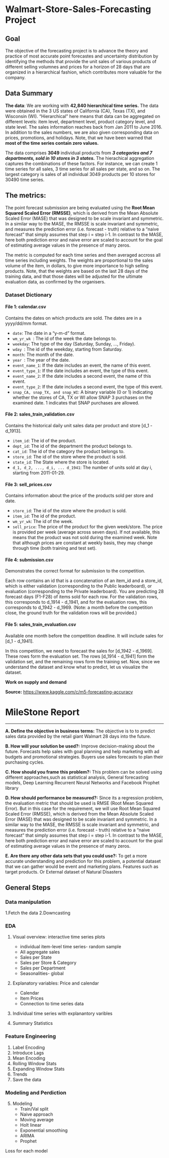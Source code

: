 # Walmart-Store-Sales-Forecasting Project

## Goal
The objective of the forecasting project is to advance the theory and practice of most accurate point forecastes and uncertainty distribution by identifying the methods that provide the unit sales of various products of different selling volumnes and prices for a horizon of 28 days that are organized in a hierarchical fashion, which contributes more valuable for the company.

## Data Summary


**The data**: We are working with **42,840 hierarchical time series.** The data were obtained in the 3 US states of California (CA), Texas (TX), and Wisconsin (WI). “Hierarchical” here means that data can be aggregated on different levels: item level, department level, product category level, and state level. The sales information reaches back from Jan 2011 to June 2016. In addition to the sales numbers, we are also given corresponding data on prices, promotions, and holidays. Note, that we have been warned that **most of the time series contain zero values.**

The data comprises **3049** individual products from ***3 categories and 7 departments, sold in 10 stores in 3 states.*** The hierachical aggregation captures the combinations of these factors. For instance, we can create 1 time series for all sales, 3 time series for all sales per state, and so on. The largest category is sales of all individual 3049 products per 10 stores for 30490 time series.

## The metrics:

The point forecast submission are being evaluated using the **Root Mean Squared Scaled Error (RMSSE)**, which is derived from the Mean Absolute Scaled Error (MASE) that was designed to be scale invariant and symmetric. In a similar way to the MASE, the RMSSE is scale invariant and symmetric, and measures the prediction error (i.e. forecast - truth) relative to a “naive forecast” that simply assumes that step i = step i-1. In contrast to the MASE, here both prediction error and naive error are scaled to account for the goal of estimating average values in the presence of many zeros.

The metric is computed for each time series and then averaged accross all time series including weights. The weights are proportional to the sales volume of the item, in dollars, to give more importance to high selling products. Note, that the weights are based on the last 28 days of the training data, and that those dates will be adjusted for the ultimate evaluation data, as confirmed by the organisers.

### Dataset Dictionary
#### File 1: calendar.csv
Contains the dates on which products are sold. The dates are in a yyyy/dd/mm format.

  - `date`: The date in a “y-m-d” format.  
  - `wm_yr_wk `: The id of the week the date belongs to.  
  - `weekday`: The type of the day (Saturday, Sunday, ..., Friday).  
  - `wday `: The id of the weekday, starting from Saturday.  
  - `month`: The month of the date.  
  - `year `: The year of the date.  
  - `event_name_1`: If the date includes an event, the name of this event.
  - `event_type_1`: If the date includes an event, the type of this event.
  - `event_name_2`: If the date includes a second event, the name of this event.
  - `event_type_2`: If the date includes a second event, the type of this event.
  - `snap_CA, snap_TX, and snap_WI`: A binary variable (0 or 1) indicating whether the stores of CA, TX or WI allow SNAP 3 purchases on the examined date. 1 indicates that SNAP purchases are allowed.

#### File 2: sales_train_validation.csv
Contains the historical daily unit sales data per product and store [d_1 - d_1913].

  - `item_id`: The id of the product.
  - `dept_id`: The id of the department the product belongs to.
  - `cat_id`: The id of the category the product belongs to.
  - `store_id`: The id of the store where the product is sold.
  - `state_id`: The State where the store is located.
  - `d_1, d_2, ..., d_i, ... d_1941`: The number of units sold at day i, starting from 2011-01-29.


#### File 3: sell_prices.csv
Contains information about the price of the products sold per store and date.

  - `store_id`: The id of the store where the product is sold.
  - `item_id`: The id of the product.
  - `wm_yr_wk`: The id of the week.
  - `sell_price`: The price of the product for the given week/store. The price is provided per week (average across seven days). If not available, this means that the product was not sold during the examined week. Note that although prices are constant at weekly basis, they may change through time (both training and test set).

#### File 4: submission.csv
Demonstrates the correct format for submission to the competition.

Each row contains an id that is a concatenation of an item_id and a store_id, which is either validation (corresponding to the Public leaderboard), or evaluation (corresponding to the Private leaderboard). You are predicting 28 forecast days (F1-F28) of items sold for each row. For the validation rows, this corresponds to d_1914 - d_1941, and for the evaluation rows, this corresponds to d_1942 - d_1969. (Note: a month before the competition close, the ground truth for the validation rows will be provided.)

#### File 5: sales_train_evaluation.csv
Available one month before the competition deadline. It will include sales for [d_1 - d_1941].


In this competition, we need to forecast the sales for [d_1942 - d_1969]. These rows form the evaluation set. The rows [d_1914 - d_1941] form the validation set, and the remaining rows form the training set. Now, since we understand the dataset and know what to predict, let us visualize the dataset.

**Work on supply and demand**

**Source:** https://www.kaggle.com/c/m5-forecasting-accuracy



# MileStone Report 
***

**A. Define the objective in business terms:** The objective is to  to predict sales data provided by the retail giant Walmart 28 days into the future. 

**B. How will your solution be used?:** Improve decision-making about the future. Forecasts help sales with goal planning and help marketing with ad budgets and promotional strategies. Buyers use sales forecasts to plan their purchasing cycles. 

**C. How should you frame this problem?:** This problem can be solved using different approaches,such as statistical analysis, General forecasting models, Deep Learning Recurrent Neural Networks and Facebook Prophet library

**D. How should performance be measured?:** Since its a regression problem, the evaluation metric that should be used is RMSE (Root Mean Squared Error). But in this case for the requirement, we will use Root Mean Squared Scaled Error (RMSSE), which is derived from the Mean Absolute Scaled Error (MASE) that was designed to be scale invariant and symmetric. In a similar way to the MASE, the RMSSE is scale invariant and symmetric, and measures the prediction error (i.e. forecast - truth) relative to a “naive forecast” that simply assumes that step i = step i-1. In contrast to the MASE, here both prediction error and naive error are scaled to account for the goal of estimating average values in the presence of many zeros.

**E. Are there any other data sets that you could use?:** To get a more accurate understanding and prediction for this problem, a potential dataset that we can gather would be event and marketing plans. Features such as target products. Or External dataset of Natural Disasters


## General Steps

### Data manipulation

   1.Fetch the data
   2.Downcasting
   
### EDA 

1. Visual overview: interactive time series plots
   - individual item-level time series- random sample
   - All aggregate sales
   - Sales per State
   - Sales per Store & Category
   - Sales per Department
   - Seasonalities- global

2. Explanatory variables: Price and calendar
   - Calendar
   - Item Prices
   - Connection to time series data
   
3. Individual time series with explanantory varibles

4. Summary Statistics

### Feature Engineering

1. Label Encoding
2. Introduce Lags
3. Mean Encoding
4. Rolling Window Stats
5. Expanding Window Stats
6. Trends
7. Save the data

### Modeling and Perdiction


5. Modeling
   - Train/Val split
   - Naive approach
   - Moving average
   - Holt linear
   - Exponential smoothing
   - ARIMA
   - Prophet

Loss for each model



